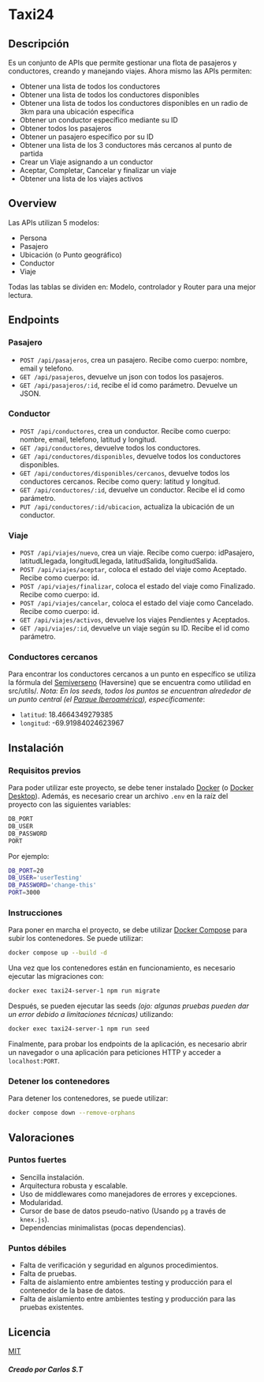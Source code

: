 # Taxi24
## Descripción
Es un conjunto de APIs que permite gestionar una flota de pasajeros y conductores, creando y manejando viajes. Ahora mismo las APIs permiten:
- Obtener una lista de todos los conductores
- Obtener una lista de todos los conductores disponibles
- Obtener una lista de todos los conductores disponibles en un radio de 3km para una ubicación específica
- Obtener un conductor específico mediante su ID
- Obtener todos los pasajeros
- Obtener un pasajero específico por su ID
- Obtener una lista de los 3 conductores más cercanos al punto de partida
- Crear un Viaje asignando a un conductor
- Aceptar, Completar, Cancelar y finalizar un viaje
- Obtener una lista de los viajes activos

## Overview
Las APIs utilizan 5 modelos:
- Persona
- Pasajero
- Ubicación (o Punto geográfico)
- Conductor
- Viaje

Todas las tablas se dividen en: Modelo, controlador y Router para una mejor lectura.

## Endpoints
### Pasajero
- `POST /api/pasajeros`, crea un pasajero. Recibe como cuerpo: nombre, email y telefono.
- `GET /api/pasajeros`, devuelve un json con todos los pasajeros.
- `GET /api/pasajeros/:id`, recibe el id como parámetro. Devuelve un JSON.

### Conductor
- `POST /api/conductores`, crea un conductor. Recibe como cuerpo: nombre, email, telefono, latitud y longitud.
- `GET /api/conductores`, devuelve todos los conductores.
- `GET /api/conductores/disponibles`, devuelve todos los conductores disponibles.
- `GET /api/conductores/disponibles/cercanos`, devuelve todos los conductores cercanos. Recibe como query: latitud y longitud.
- `GET /api/conductores/:id`, devuelve un conductor. Recibe el id como parámetro.
- `PUT /api/conductores/:id/ubicacion`, actualiza la ubicación de un conductor.

### Viaje
- `POST /api/viajes/nuevo`, crea un viaje. Recibe como cuerpo: idPasajero, latitudLlegada, longitudLlegada, latitudSalida, longitudSalida.
- `POST /api/viajes/aceptar`, coloca el estado del viaje como Aceptado. Recibe como cuerpo: id.
- `POST /api/viajes/finalizar`, coloca el estado del viaje como Finalizado. Recibe como cuerpo: id.
- `POST /api/viajes/cancelar`, coloca el estado del viaje como Cancelado. Recibe como cuerpo: id.
- `GET /api/viajes/activos`, devuelve los viajes Pendientes y Aceptados.
- `GET /api/viajes/:id`, devuelve un viaje según su ID. Recibe el id como parámetro.

### Conductores cercanos
Para encontrar los conductores cercanos a un punto en específico se utiliza la fórmula del [Semiverseno](https://es.wikipedia.org/wiki/F%C3%B3rmula_del_semiverseno) (Haversine) que se encuentra como utilidad en src/utils/.
*Nota: En los seeds, todos los puntos se encuentran alrededor de un punto central (el [Parque Iberoamérica](https://goo.gl/maps/rpUEsdRmasfEcPBK7)), específicamente*:
- `latitud`: 18.4664349279385
- `longitud`: -69.91984024623967


## Instalación

### Requisitos previos
Para poder utilizar este proyecto, se debe tener instalado [Docker](https://docs.docker.com/get-started/) (o [Docker Desktop](https://www.docker.com/products/docker-desktop/)). Además, es necesario crear un archivo `.env` en la raíz del proyecto con las siguientes variables:

```sh
DB_PORT
DB_USER
DB_PASSWORD
PORT
```
Por ejemplo:
```sh
DB_PORT=20
DB_USER='userTesting'
DB_PASSWORD='change-this'
PORT=3000
```

### Instrucciones
Para poner en marcha el proyecto, se debe utilizar [Docker Compose](https://docs.docker.com/compose/install/) para subir los contenedores. Se puede utilizar:
```sh
docker compose up --build -d
```

Una vez que los contenedores están en funcionamiento, es necesario ejecutar las migraciones con:
```sh
docker exec taxi24-server-1 npm run migrate
```

Después, se pueden ejecutar las seeds *(ojo: algunas pruebas pueden dar un error debido a limitaciones técnicas)* utilizando:
```sh
docker exec taxi24-server-1 npm run seed
```

Finalmente, para probar los endpoints de la aplicación, es necesario abrir un navegador o una aplicación para peticiones HTTP y acceder a `localhost:PORT`.

### Detener los contenedores
Para detener los contenedores, se puede utilizar:

```sh
docker compose down --remove-orphans
```

## Valoraciones

### Puntos fuertes
- Sencilla instalación.
- Arquitectura robusta y escalable.
- Uso de middlewares como manejadores de errores y excepciones.
- Modularidad.
- Cursor de base de datos pseudo-nativo (Usando `pg` a través de `knex.js`).
- Dependencias minimalistas (pocas dependencias).

### Puntos débiles
- Falta de verificación y seguridad en algunos procedimientos.
- Falta de pruebas.
- Falta de aislamiento entre ambientes testing y producción para el contenedor de la base de datos.
- Falta de aislamiento entre ambientes testing y producción para las pruebas existentes.

## Licencia
[MIT](./LICENSE)

#### _Creado por Carlos S.T_